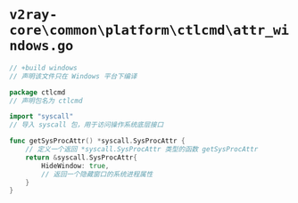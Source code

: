 # `v2ray-core\common\platform\ctlcmd\attr_windows.go`

```go
// +build windows
// 声明该文件只在 Windows 平台下编译

package ctlcmd
// 声明包名为 ctlcmd

import "syscall"
// 导入 syscall 包，用于访问操作系统底层接口

func getSysProcAttr() *syscall.SysProcAttr {
    // 定义一个返回 *syscall.SysProcAttr 类型的函数 getSysProcAttr
    return &syscall.SysProcAttr{
        HideWindow: true,
        // 返回一个隐藏窗口的系统进程属性
    }
}
```